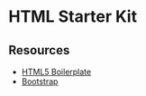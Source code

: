 # HTML Starter Kit

## Resources

* [HTML5 Boilerplate](https://html5boilerplate.com/)
* [Bootstrap](http://getbootstrap.com/)
